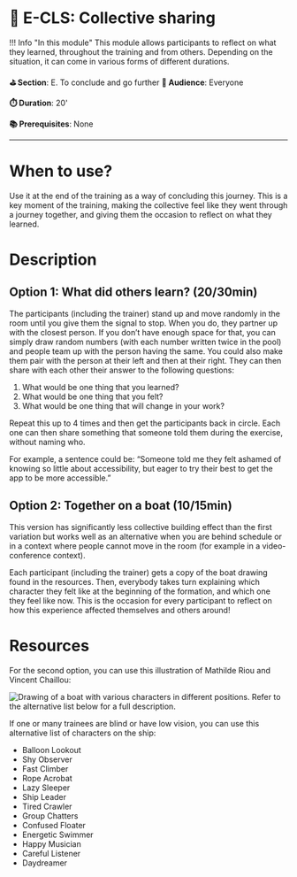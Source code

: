 # 💬 E-CLS: Collective sharing

!!! Info "In this module"
    This module allows participants to reflect on what they learned,
    throughout the training and from others. Depending on the situation, it can come
    in various forms of different durations.

**⛳️ Section**: E. To conclude and go further
**👥 Audience**: Everyone

**⏱️ ️Duration**: 20'

**📚 Prerequisites**: None

---

# When to use?

Use it at the end of the training as a way of concluding this journey. This is a key moment of the training, making the collective feel like they went through a journey together, and giving them the occasion to reflect on what they learned.

# Description

## Option 1: What did others learn? (20/30min)

The participants (including the trainer) stand up and move randomly in the room until you give them the signal to stop. When you do, they partner up with the closest person. If you don’t have enough space for that, you can simply draw random numbers (with each number written twice in the pool) and people team up with the person having the same. You could also make them pair with the person at their left and then at their right. They can then share with each other their answer to the following questions:

1. What would be one thing that you learned?
2. What would be one thing that you felt?
3. What would be one thing that will change in your work?

Repeat this up to 4 times and then get the participants back in circle. Each one can then share something that someone told them during the exercise, without naming who.

For example, a sentence could be: “Someone told me they felt ashamed of knowing so little about accessibility, but eager to try their best to get the app to be more accessible.”

## Option 2: Together on a boat (10/15min)

This version has significantly less collective building effect than the first variation but works well as an alternative when you are behind schedule or in a context where people cannot move in the room (for example in a video-conference context).

Each participant (including the trainer) gets a copy of the boat drawing found in the resources. Then, everybody takes turn explaining which character they felt like at the beginning of the formation, and which one they feel like now. This is the occasion for every participant to reflect on how this experience affected themselves and others around!

# Resources

For the second option, you can use this illustration of Mathilde Riou and Vincent Chaillou:

![Drawing of a boat with various characters in different positions. Refer to the alternative list below for a full description.](resources/e-to-conclude-and-go-further/togetherOnABoat.png)

If one or many trainees are blind or have low vision, you can use this alternative list of characters on the ship:

- Balloon Lookout
- Shy Observer
- Fast Climber
- Rope Acrobat
- Lazy Sleeper
- Ship Leader
- Tired Crawler
- Group Chatters
- Confused Floater
- Energetic Swimmer
- Happy Musician
- Careful Listener
- Daydreamer